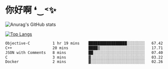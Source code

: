 # 你好啊 ❛‿˂✨

![Anurag's GitHub stats](https://github-readme-stats.vercel.app/api?username=ZombieFly&count_private=true&show_icons=true)

[![Top Langs](https://github-readme-stats.vercel.app/api/top-langs/?username=ZombieFly&layout=compact&count_private=true&hide=Ruby,makefile)](https://github.com/anuraghazra/github-readme-stats)

<!--START_SECTION:waka-->

```txt
Objective-C          1 hr 19 mins    █████████████████░░░░░░░░   67.42 %
C++                  20 mins         ████▒░░░░░░░░░░░░░░░░░░░░   17.71 %
JSON with Comments   8 mins          ██░░░░░░░░░░░░░░░░░░░░░░░   07.40 %
C                    3 mins          ▓░░░░░░░░░░░░░░░░░░░░░░░░   03.22 %
Docker               2 mins          ▓░░░░░░░░░░░░░░░░░░░░░░░░   02.26 %
```

<!--END_SECTION:waka-->
